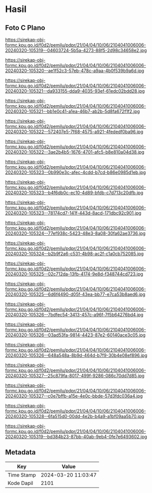 # Hasil

## Foto C Plano

https://sirekap-obj-formc.kpu.go.id/f0d2/pemilu/pdpr/21/04/04/10/06/2104041006006-20240320-105319--04603724-5b5a-4273-88f5-2d98c34658e2.jpg

https://sirekap-obj-formc.kpu.go.id/f0d2/pemilu/pdpr/21/04/04/10/06/2104041006006-20240320-105320--ae1f52c3-57eb-478c-a9aa-4b0f539b9a6d.jpg

https://sirekap-obj-formc.kpu.go.id/f0d2/pemilu/pdpr/21/04/04/10/06/2104041006006-20240320-105321--da933155-dda9-4035-93ef-61edc02bdd28.jpg

https://sirekap-obj-formc.kpu.go.id/f0d2/pemilu/pdpr/21/04/04/10/06/2104041006006-20240320-105321--bb1e0c41-a1ea-46b7-ab2b-5d8fa672f1f2.jpg

https://sirekap-obj-formc.kpu.go.id/f0d2/pemilu/pdpr/21/04/04/10/06/2104041006006-20240320-105322--572407e5-7f68-4575-a921-4fededf0ba96.jpg

https://sirekap-obj-formc.kpu.go.id/f0d2/pemilu/pdpr/21/04/04/10/06/2104041006006-20240320-105322--3ae2b4b5-1676-4701-afc5-b8e810a04d38.jpg

https://sirekap-obj-formc.kpu.go.id/f0d2/pemilu/pdpr/21/04/04/10/06/2104041006006-20240320-105323--0b990e3c-afec-4cdd-b7cd-b86e0985d1eb.jpg

https://sirekap-obj-formc.kpu.go.id/f0d2/pemilu/pdpr/21/04/04/10/06/2104041006006-20240320-105323--b4f6db0c-ec10-4d89-bfdb-c7d713c20dfb.jpg

https://sirekap-obj-formc.kpu.go.id/f0d2/pemilu/pdpr/21/04/04/10/06/2104041006006-20240320-105323--78174cd7-141f-443d-8acd-171dbc92c901.jpg

https://sirekap-obj-formc.kpu.go.id/f0d2/pemilu/pdpr/21/04/04/10/06/2104041006006-20240320-105324--77ef938c-5423-48e3-8a08-30fa62ae3736.jpg

https://sirekap-obj-formc.kpu.go.id/f0d2/pemilu/pdpr/21/04/04/10/06/2104041006006-20240320-105324--b2b9f2a6-c531-4b98-ac2f-c1a0cb752085.jpg

https://sirekap-obj-formc.kpu.go.id/f0d2/pemilu/pdpr/21/04/04/10/06/2104041006006-20240320-105325--02c712da-13fb-4174-9e8d-f348744cd723.jpg

https://sirekap-obj-formc.kpu.go.id/f0d2/pemilu/pdpr/21/04/04/10/06/2104041006006-20240320-105325--6d6f4490-d05f-43ea-bb77-e7ca53b8aed6.jpg

https://sirekap-obj-formc.kpu.go.id/f0d2/pemilu/pdpr/21/04/04/10/06/2104041006006-20240320-105326--7bdfec54-3413-457c-a96f-7f5b64276bd4.jpg

https://sirekap-obj-formc.kpu.go.id/f0d2/pemilu/pdpr/21/04/04/10/06/2104041006006-20240320-105326--03ad53fa-9814-4423-87e2-60140ace3c05.jpg

https://sirekap-obj-formc.kpu.go.id/f0d2/pemilu/pdpr/21/04/04/10/06/2104041006006-20240320-105326--648a548a-8b9d-464d-b7f9-30b4e08ef896.jpg

https://sirekap-obj-formc.kpu.go.id/f0d2/pemilu/pdpr/21/04/04/10/06/2104041006006-20240320-105327--25c879fa-8017-499f-9286-086c70dd7d85.jpg

https://sirekap-obj-formc.kpu.go.id/f0d2/pemilu/pdpr/21/04/04/10/06/2104041006006-20240320-105327--c0e7bffb-a15e-4e0c-bbde-57d3fdc036a4.jpg

https://sirekap-obj-formc.kpu.go.id/f0d2/pemilu/pdpr/21/04/04/10/06/2104041006006-20240320-105328--6fa515d0-00dd-4e2b-b4a9-a1bf09aa5b70.jpg

https://sirekap-obj-formc.kpu.go.id/f0d2/pemilu/pdpr/21/04/04/10/06/2104041006006-20240320-105319--bd384b23-87bb-40ab-9eb4-0fe7e6493602.jpg


## Metadata

| Key        | Value               |
| ---------- | ------------------- |
| Time Stamp | 2024-03-20 11:03:47 |
| Kode Dapil | 2101                |



